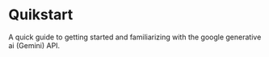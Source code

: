 # Quikstart

A quick guide to getting started and familiarizing with the google generative ai (Gemini) API.

